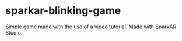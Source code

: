 # sparkar-blinking-game
Simple game made with the use of a video tutorial. Made with SparkAR Studio.
